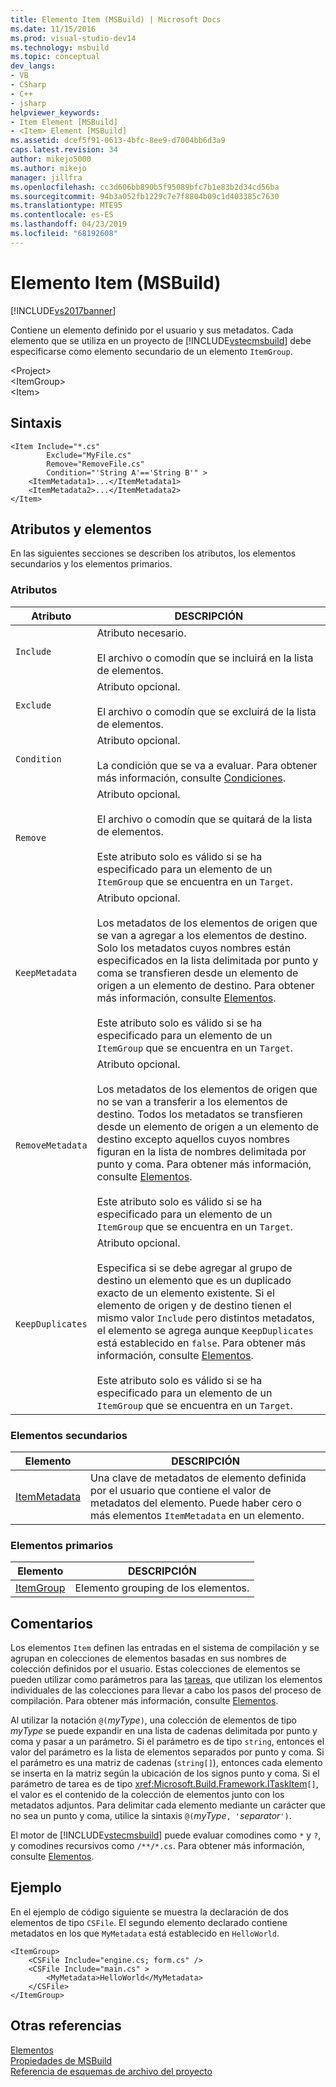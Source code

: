 ```yaml
---
title: Elemento Item (MSBuild) | Microsoft Docs
ms.date: 11/15/2016
ms.prod: visual-studio-dev14
ms.technology: msbuild
ms.topic: conceptual
dev_langs:
- VB
- CSharp
- C++
- jsharp
helpviewer_keywords:
- Item Element [MSBuild]
- <Item> Element [MSBuild]
ms.assetid: dcef5f91-0613-4bfc-8ee9-d7004bb6d3a9
caps.latest.revision: 34
author: mikejo5000
ms.author: mikejo
manager: jillfra
ms.openlocfilehash: cc3d606bb890b5f95089bfc7b1e83b2d34cd56ba
ms.sourcegitcommit: 94b3a052fb1229c7e7f8804b09c1d403385c7630
ms.translationtype: MTE95
ms.contentlocale: es-ES
ms.lasthandoff: 04/23/2019
ms.locfileid: "68192608"
---
```

# <a name="item-element-msbuild"></a>Elemento Item (MSBuild)
[!INCLUDE[vs2017banner](../includes/vs2017banner.md)]

Contiene un elemento definido por el usuario y sus metadatos. Cada elemento que se utiliza en un proyecto de [!INCLUDE[vstecmsbuild](../includes/vstecmsbuild-md.md)] debe especificarse como elemento secundario de un elemento `ItemGroup`.  
  
 \<Project>  
 \<ItemGroup>  
 \<Item>  
  
## <a name="syntax"></a>Sintaxis  
  
```  
<Item Include="*.cs"  
        Exclude="MyFile.cs"  
        Remove="RemoveFile.cs"  
        Condition="'String A'=='String B'" >  
    <ItemMetadata1>...</ItemMetadata1>  
    <ItemMetadata2>...</ItemMetadata2>  
</Item>  
```  
  
## <a name="attributes-and-elements"></a>Atributos y elementos  
 En las siguientes secciones se describen los atributos, los elementos secundarios y los elementos primarios.  
  
### <a name="attributes"></a>Atributos  
  
|Atributo|DESCRIPCIÓN|  
|---------------|-----------------|  
|`Include`|Atributo necesario.<br /><br /> El archivo o comodín que se incluirá en la lista de elementos.|  
|`Exclude`|Atributo opcional.<br /><br /> El archivo o comodín que se excluirá de la lista de elementos.|  
|`Condition`|Atributo opcional.<br /><br /> La condición que se va a evaluar. Para obtener más información, consulte [Condiciones](../msbuild/msbuild-conditions.md).|  
|`Remove`|Atributo opcional.<br /><br /> El archivo o comodín que se quitará de la lista de elementos.<br /><br /> Este atributo solo es válido si se ha especificado para un elemento de un `ItemGroup` que se encuentra en un `Target`.|  
|`KeepMetadata`|Atributo opcional.<br /><br /> Los metadatos de los elementos de origen que se van a agregar a los elementos de destino. Solo los metadatos cuyos nombres están especificados en la lista delimitada por punto y coma se transfieren desde un elemento de origen a un elemento de destino. Para obtener más información, consulte [Elementos](../msbuild/msbuild-items.md).<br /><br /> Este atributo solo es válido si se ha especificado para un elemento de un `ItemGroup` que se encuentra en un `Target`.|  
|`RemoveMetadata`|Atributo opcional.<br /><br /> Los metadatos de los elementos de origen que no se van a transferir a los elementos de destino. Todos los metadatos se transfieren desde un elemento de origen a un elemento de destino excepto aquellos cuyos nombres figuran en la lista de nombres delimitada por punto y coma. Para obtener más información, consulte [Elementos](../msbuild/msbuild-items.md).<br /><br /> Este atributo solo es válido si se ha especificado para un elemento de un `ItemGroup` que se encuentra en un `Target`.|  
|`KeepDuplicates`|Atributo opcional.<br /><br /> Especifica si se debe agregar al grupo de destino un elemento que es un duplicado exacto de un elemento existente. Si el elemento de origen y de destino tienen el mismo valor `Include` pero distintos metadatos, el elemento se agrega aunque `KeepDuplicates` está establecido en `false`. Para obtener más información, consulte [Elementos](../msbuild/msbuild-items.md).<br /><br /> Este atributo solo es válido si se ha especificado para un elemento de un `ItemGroup` que se encuentra en un `Target`.|  
  
### <a name="child-elements"></a>Elementos secundarios  
  
|Elemento|DESCRIPCIÓN|  
|-------------|-----------------|  
|[ItemMetadata](../msbuild/itemmetadata-element-msbuild.md)|Una clave de metadatos de elemento definida por el usuario que contiene el valor de metadatos del elemento. Puede haber cero o más elementos `ItemMetadata` en un elemento.|  
  
### <a name="parent-elements"></a>Elementos primarios  
  
|Elemento|DESCRIPCIÓN|  
|-------------|-----------------|  
|[ItemGroup](../msbuild/itemgroup-element-msbuild.md)|Elemento grouping de los elementos.|  
  
## <a name="remarks"></a>Comentarios  
 Los elementos `Item` definen las entradas en el sistema de compilación y se agrupan en colecciones de elementos basadas en sus nombres de colección definidos por el usuario. Estas colecciones de elementos se pueden utilizar como parámetros para las [tareas](../msbuild/msbuild-tasks.md), que utilizan los elementos individuales de las colecciones para llevar a cabo los pasos del proceso de compilación. Para obtener más información, consulte [Elementos](../msbuild/msbuild-items.md).  
  
 Al utilizar la notación `@(`*myType*`)`, una colección de elementos de tipo *myType* se puede expandir en una lista de cadenas delimitada por punto y coma y pasar a un parámetro. Si el parámetro es de tipo `string`, entonces el valor del parámetro es la lista de elementos separados por punto y coma. Si el parámetro es una matriz de cadenas (`string[]`), entonces cada elemento se inserta en la matriz según la ubicación de los signos punto y coma. Si el parámetro de tarea es de tipo <xref:Microsoft.Build.Framework.ITaskItem>`[]`, el valor es el contenido de la colección de elementos junto con los metadatos adjuntos. Para delimitar cada elemento mediante un carácter que no sea un punto y coma, utilice la sintaxis `@(`*myType*`, '`*separator*`')`.  
  
 El motor de [!INCLUDE[vstecmsbuild](../includes/vstecmsbuild-md.md)] puede evaluar comodines como `*` y `?`, y comodines recursivos como `/**/*.cs`. Para obtener más información, consulte [Elementos](../msbuild/msbuild-items.md).  
  
## <a name="example"></a>Ejemplo  
 En el ejemplo de código siguiente se muestra la declaración de dos elementos de tipo `CSFile`. El segundo elemento declarado contiene metadatos en los que `MyMetadata` está establecido en `HelloWorld`.  
  
```  
<ItemGroup>  
    <CSFile Include="engine.cs; form.cs" />  
    <CSFile Include="main.cs" >  
        <MyMetadata>HelloWorld</MyMetadata>  
    </CSFile>  
</ItemGroup>  
```  
  
## <a name="see-also"></a>Otras referencias  
 [Elementos](../msbuild/msbuild-items.md)   
 [Propiedades de MSBuild](msbuild-properties1.md)   
 [Referencia de esquemas de archivo del proyecto](../msbuild/msbuild-project-file-schema-reference.md)
